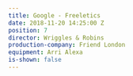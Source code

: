 ```yaml
---
title: Google - Freeletics
date: 2018-11-20 14:25:00 Z
position: 7
director: Wriggles & Robins
production-company: Friend London
equipment: Arri Alexa
is-shown: false
---
```


